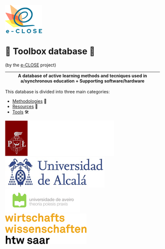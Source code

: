 ![](Logos/e-close-color.png)

# :open_file_folder: Toolbox database :file_folder:
(by the [e-CLOSE](eclose.eu) project) 

| A database of active learning methods and tecniques used in a/synchronous education + Supporting software/hardware |
| ------ |

This database is divided into three main categories:
- [Methodologies](https://github.com/e-CLOSE/Toolbox/tree/main/Methodologies) :book: 
- [Resources](https://github.com/e-CLOSE/Toolbox/blob/main/Resources) :paperclip:
- [Tools](https://github.com/e-CLOSE/Toolbox/tree/main/Tools) :hammer_and_wrench:


![](Logos/tul.png)
![](Logos/uah.png)
![](Logos/ua.png)
![](Logos/htw.png)
